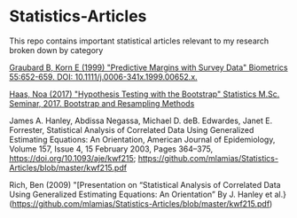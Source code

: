 # Statistics-Articles
This repo contains important statistical articles relevant to my research broken down by category

[Graubard B, Korn E (1999) "Predictive Margins with Survey Data" Biometrics 55:652-659.  DOI: 10.1111/j.0006-341x.1999.00652.x.](https://github.com/mlamias/Statistics-Articles/blob/master/j.0006-341X.1999.00652.x.pdf)

[Haas, Noa (2017) "Hypothesis Testing with the Bootstrap" Statistics M.Sc. Seminar, 2017. Bootstrap and Resampling Methods](https://github.com/mlamias/Statistics-Articles/blob/master/HypothesisTesting.pdf)

James A. Hanley, Abdissa Negassa, Michael D. deB. Edwardes, Janet E. Forrester, Statistical Analysis of Correlated Data Using Generalized Estimating Equations: An Orientation, American Journal of Epidemiology, Volume 157, Issue 4, 15 February 2003, Pages 364–375, https://doi.org/10.1093/aje/kwf215; https://github.com/mlamias/Statistics-Articles/blob/master/kwf215.pdf

Rich, Ben (2009) "[Presentation on “Statistical Analysis of Correlated Data Using Generalized Estimating Equations: An Orientation” By J. Hanley et al.}(https://github.com/mlamias/Statistics-Articles/blob/master/kwf215.pdf)
